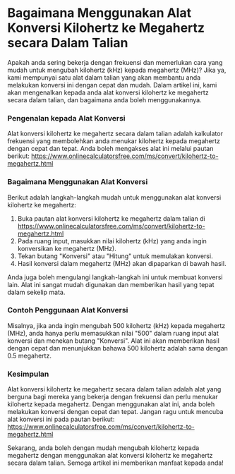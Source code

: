 Bagaimana Menggunakan Alat Konversi Kilohertz ke Megahertz secara Dalam Talian
==============================================================================

Apakah anda sering bekerja dengan frekuensi dan memerlukan cara yang mudah untuk mengubah kilohertz (kHz) kepada megahertz (MHz)? Jika ya, kami mempunyai satu alat dalam talian yang akan membantu anda melakukan konversi ini dengan cepat dan mudah. Dalam artikel ini, kami akan mengenalkan kepada anda alat konversi kilohertz ke megahertz secara dalam talian, dan bagaimana anda boleh menggunakannya.

### Pengenalan kepada Alat Konversi

Alat konversi kilohertz ke megahertz secara dalam talian adalah kalkulator frekuensi yang membolehkan anda menukar kilohertz kepada megahertz dengan cepat dan tepat. Anda boleh mengakses alat ini melalui pautan berikut: <https://www.onlinecalculatorsfree.com/ms/convert/kilohertz-to-megahertz.html>

### Bagaimana Menggunakan Alat Konversi

Berikut adalah langkah-langkah mudah untuk menggunakan alat konversi kilohertz ke megahertz:

1. Buka pautan alat konversi kilohertz ke megahertz dalam talian di <https://www.onlinecalculatorsfree.com/ms/convert/kilohertz-to-megahertz.html>
2. Pada ruang input, masukkan nilai kilohertz (kHz) yang anda ingin konversikan ke megahertz (MHz).
3. Tekan butang "Konversi" atau "Hitung" untuk memulakan konversi.
4. Hasil konversi dalam megahertz (MHz) akan dipaparkan di bawah hasil.

Anda juga boleh mengulangi langkah-langkah ini untuk membuat konversi lain. Alat ini sangat mudah digunakan dan memberikan hasil yang tepat dalam sekelip mata.

### Contoh Penggunaan Alat Konversi

Misalnya, jika anda ingin mengubah 500 kilohertz (kHz) kepada megahertz (MHz), anda hanya perlu memasukkan nilai "500" dalam ruang input alat konversi dan menekan butang "Konversi". Alat ini akan memberikan hasil dengan cepat dan menunjukkan bahawa 500 kilohertz adalah sama dengan 0.5 megahertz.

### Kesimpulan

Alat konversi kilohertz ke megahertz secara dalam talian adalah alat yang berguna bagi mereka yang bekerja dengan frekuensi dan perlu menukar kilohertz kepada megahertz. Dengan menggunakan alat ini, anda boleh melakukan konversi dengan cepat dan tepat. Jangan ragu untuk mencuba alat konversi ini pada pautan berikut: <https://www.onlinecalculatorsfree.com/ms/convert/kilohertz-to-megahertz.html>

Sekarang, anda boleh dengan mudah mengubah kilohertz kepada megahertz dengan menggunakan alat konversi kilohertz ke megahertz secara dalam talian. Semoga artikel ini memberikan manfaat kepada anda!
